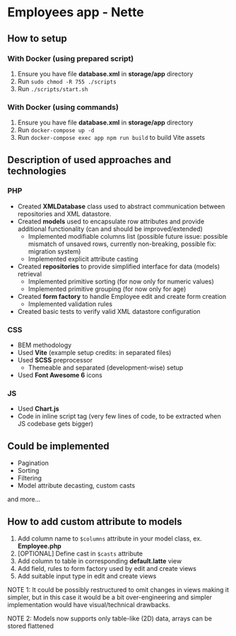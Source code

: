 # Employees app - Nette

## How to setup

### With Docker (using prepared script)

1. Ensure you have file **database.xml** in **storage/app** directory
2. Run ```sudo chmod -R 755 ./scripts```
3. Run ```./scripts/start.sh```

### With Docker (using commands)

1. Ensure you have file **database.xml** in **storage/app** directory
2. Run ```docker-compose up -d```
3. Run ```docker-compose exec app npm run build``` to build Vite assets

## Description of used approaches and technologies

### PHP

- Created **XMLDatabase** class used to abstract communication between repositories and XML datastore.
- Created **models** used to encapsulate row attributes and provide additional functionality (can and should be
  improved/extended)
    - Implemented modifiable columns list (possible future issue: possible mismatch of unsaved rows, currently
      non-breaking, possible fix: migration system)
    - Implemented explicit attribute casting
- Created **repositories** to provide simplified interface for data (models) retrieval
    - Implemented primitive sorting (for now only for numeric values)
    - Implemented primitive grouping (for now only for age)
- Created **form factory** to handle Employee edit and create form creation
  - Implemented validation rules
- Created basic tests to verify valid XML datastore configuration

### CSS

- BEM methodology
- Used **Vite** (example setup credits: in separated files)
- Used **SCSS** preprocessor
    - Themeable and separated (development-wise) setup
- Used **Font Awesome 6** icons

### JS

- Used **Chart.js**
- Code in inline script tag (very few lines of code, to be extracted when JS codebase gets bigger)

## Could be implemented

- Pagination
- Sorting
- Filtering
- Model attribute decasting, custom casts

and more...

## How to add custom attribute to models

1. Add column name to ```$columns``` attribute in your model class, ex. **Employee.php**
2. [OPTIONAL] Define cast in ```$casts``` attribute
3. Add column to table in corresponding **default.latte** view
4. Add field, rules to form factory used by edit and create views
5. Add suitable input type in edit and create views

NOTE 1: It could be possibly restructured to omit changes in views making it simpler, but in this case it would be a bit
over-engineering and simpler implementation would have visual/technical drawbacks.

NOTE 2: Models now supports only table-like (2D) data, arrays can be stored flattened
